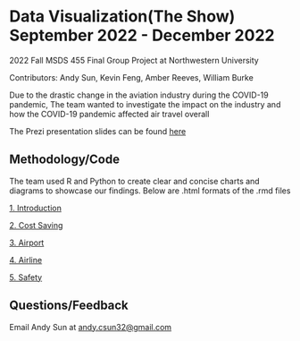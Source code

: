 # Data Visualization(The Show) September 2022 - December 2022
2022 Fall MSDS 455 Final Group Project at Northwestern University

Contributors: Andy Sun, Kevin Feng, Amber Reeves, William Burke

Due to the drastic change in the aviation industry during the COVID-19 pandemic, The team wanted to investigate the impact on the industry and how the COVID-19
pandemic affected air travel overall

The Prezi presentation slides can be found [here](https://prezi.com/p/cn4e3ndvlptc/?present=1)
## Methodology/Code
The team used R and Python to create clear and concise charts and diagrams to showcase our findings. Below are .html formats of the .rmd files

[1. Introduction](https://htmlpreview.github.io/?https://github.com/csun32/DataVisualization-TheShow/blob/main/html%20Rmd/The-Show--Introduction-Vis-.html)

[2. Cost Saving](https://htmlpreview.github.io/?https://github.com/csun32/DataVisualization-TheShow/blob/main/html%20Rmd/The%20Show%20(Cost%20Saving).html)

[3. Airport](https://htmlpreview.github.io/?https://github.com/csun32/DataVisualization-TheShow/blob/main/html%20Rmd/The-Show--Airport-.html)

[4. Airline](https://htmlpreview.github.io/?https://github.com/csun32/DataVisualization-TheShow/blob/main/html%20Rmd/The%20Show%20(Airline).html)

[5. Safety](https://htmlpreview.github.io/?https://github.com/csun32/DataVisualization-TheShow/blob/main/html%20Rmd/The%20Show%20(Safety).html)

## Questions/Feedback

Email Andy Sun at andy.csun32@gmail.com
